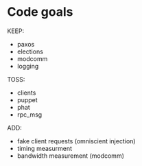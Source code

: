 # Code goals
KEEP:

- paxos
- elections
- modcomm
- logging

TOSS:

- clients
- puppet
- phat
- rpc_msg

ADD:

- fake client requests (omniscient injection)
- timing measurment
- bandwidth measurement (modcomm)
